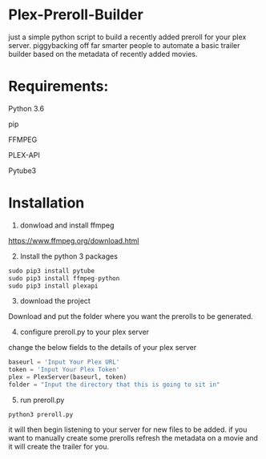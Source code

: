 # Plex-Preroll-Builder
just a simple python script to build a recently added preroll for your plex server. piggybacking off far smarter people to automate a basic trailer builder based on the metadata of recently added movies.

# Requirements:
Python 3.6

pip

FFMPEG

PLEX-API

Pytube3


# Installation
1. donwload and install ffmpeg

https://www.ffmpeg.org/download.html

2. Install the python 3 packages
```python
sudo pip3 install pytube
sudo pip3 install ffmpeg-python
sudo pip3 install plexapi
```
3. download the project

Download and put the folder where you want the prerolls to be generated.

4. configure preroll.py to your plex server

change the below fields to the details of your plex server

```python
baseurl = 'Input Your Plex URL'
token = 'Input Your Plex Token'
plex = PlexServer(baseurl, token)
folder = "Input the directory that this is going to sit in"
```

5. run preroll.py
```
python3 preroll.py
```

it will then begin listening to your server for new files to be added. if you want to manually create some prerolls refresh the metadata on a movie and it will create the trailer for you.
